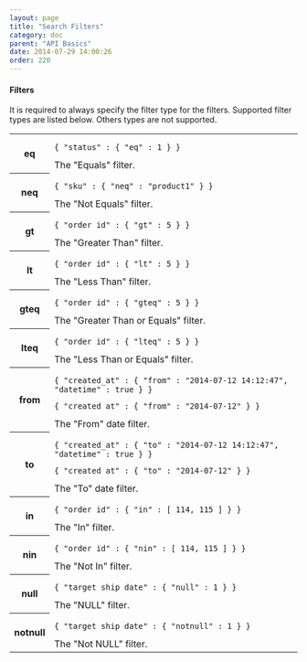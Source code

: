 ```yaml
---
layout: page
title: "Search Filters"
category: doc
parent: "API Basics"
date: 2014-07-29 14:00:26
order: 220
---
```


#### Filters

It is required to always specify the filter type for the filters. Supported filter types are listed below. Others types are not supported.

<table class="table-striped">
<tr>
  <th>eq</th>
  <td>
  	<pre><code>{ "status" : { "eq" : 1 } }</code></pre>
  	The "Equals" filter.
  </td>	
</tr>
<tr>
  <th>neq</th>
  <td>
  	<pre><code>{ "sku" : { "neq" : "product1" } }</code></pre>
  	The "Not Equals" filter.
  </td>	
</tr>
<tr>
  <th>gt</th>
  <td>
  	<pre><code>{ "order_id" : { "gt" : 5 } }</code></pre>
  	The "Greater Than" filter.
  </td>	
</tr>
<tr>
  <th>lt</th>
  <td>
  	<pre><code>{ "order_id" : { "lt" : 5 } }</code></pre>
  	The "Less Than" filter.
  </td>	
</tr>
<tr>
  <th>gteq</th>
  <td>
  	<pre><code>{ "order_id" : { "gteq" : 5 } }</code></pre>
  	The "Greater Than or Equals" filter.
  </td>	
</tr>
<tr>
  <th>lteq</th>
  <td>
  	<pre><code>{ "order_id" : { "lteq" : 5 } }</code></pre>
  	The "Less Than or Equals" filter.
  </td>	
</tr>
<tr>
  <th>from</th>
  <td>
  	<pre><code>{ "created_at" : { "from" : "2014-07-12 14:12:47", "datetime" : true } }</code></pre>
  	<pre><code>{ "created_at" : { "from" : "2014-07-12" } }</code></pre>
  	The "From" date filter.
  </td>	
</tr>
<tr>
  <th>to</th>
  <td>
  	<pre><code>{ "created_at" : { "to" : "2014-07-12 14:12:47", "datetime" : true } }</code></pre>
  	<pre><code>{ "created_at" : { "to" : "2014-07-12" } }</code></pre>
  	The "To" date filter.
  </td>	
</tr>
<tr>
  <th>in</th>
  <td>
  	<pre><code>{ "order_id" : { "in" : [ 114, 115 ] } }</code></pre>
  	The "In" filter.
  </td>	
</tr>
<tr>
  <th>nin</th>
  <td>
  	<pre><code>{ "order_id" : { "nin" : [ 114, 115 ] } }</code></pre>
  	The "Not In" filter.
  </td>	
</tr>
<tr>
  <th>null</th>
  <td>
  	<pre><code>{ "target_ship_date" : { "null" : 1 } }</code></pre>
  	The "NULL" filter.
  </td>	
</tr>
<tr>
  <th>notnull</th>
  <td>
  	<pre><code>{ "target_ship_date" : { "notnull" : 1 } }</code></pre>
  	The "Not NULL" filter.
  </td>	
</tr>
</table>
